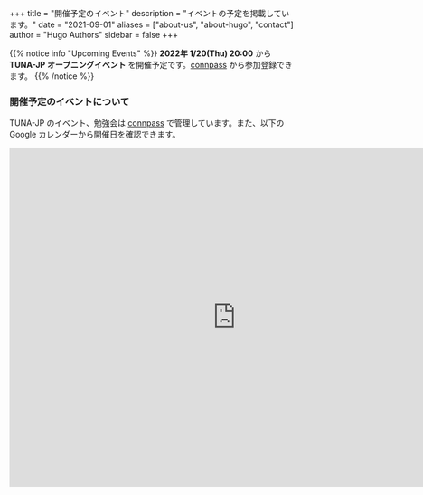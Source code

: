 +++
title = "開催予定のイベント"
description = "イベントの予定を掲載しています。"
date = "2021-09-01"
aliases = ["about-us", "about-hugo", "contact"]
author = "Hugo Authors"
sidebar = false
+++

{{% notice info "Upcoming Events" %}}
**2022年 1/20(Thu) 20:00** から **TUNA-JP オープニングイベント** を開催予定です。[connpass](https://tuna-jp.connpass.com/event/234355/) から参加登録できます。
{{% /notice %}}


### 開催予定のイベントについて

TUNA-JP のイベント、勉強会は [connpass](https://tuna-jp.connpass.com/) で管理しています。また、以下の Google カレンダーから開催日を確認できます。

<iframe src="https://calendar.google.com/calendar/embed?src=qr0fqljbkhuco4la42591ue5fc%40group.calendar.google.com&ctz=Asia%2FTokyo" style="border: 0" width="800" height="600" frameborder="0" scrolling="no"></iframe>
